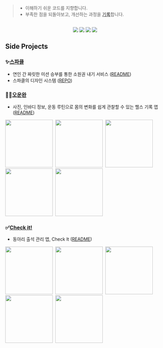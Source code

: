 > * 이해하기 쉬운 코드를 지향합니다.
> * 부족한 점을 되돌아보고, 개선하는 과정을 [기록](https://declan.tistory.com/)합니다.

<br> 

<div align=center>
<img src="https://img.shields.io/badge/iOS-000000?style=for-the-badge&logo=iOS&logoColor=white" /> 
<img src="https://img.shields.io/badge/SwiftUI-0D0D0D?style=for-the-badge&logo=swift&logoColor=blue"/>
	<img src="https://img.shields.io/badge/Swift-0D0D0D?style=for-the-badge&logo=Swift&logoColor=orange"/>
 	<img src="https://img.shields.io/badge/RxSwift-0D0D0D?style=for-the-badge&logo=ReactiveX&logoColor=pink"/>

</div>



## Side Projects

### ✨[스파클]()
- 연인 간 짜릿한 미션 승부를 통한 소원권 내기 서비스 ([README]())
- 스파클의 디자인 시스템 ([REPO]())

### 🏋🏻[오운완]()
- 사진, 인바디 정보, 운동 루틴으로 몸의 변화를 쉽게 관찰할 수 있는 헬스 기록 앱 ([README]())

<img src="https://github.com/ryuchanghwi/UniDP/assets/78063938/420caa45-5f72-416c-800d-711c416dbf47" width=150></img>&nbsp;&nbsp;<img src="https://github.com/ryuchanghwi/UniDP/assets/78063938/42de5435-6687-4127-a2e0-dd13d59d8ef2" width=150></img>&nbsp;&nbsp;<img src="https://github.com/ryuchanghwi/UniDP/assets/78063938/73aa9111-dfa6-4267-86c3-972cfe0b0416" width=150></img>&nbsp;&nbsp;<img src="https://github.com/ryuchanghwi/UniDP/assets/78063938/2b63af3d-b920-450e-8ce7-2e341dab81a3" width=150></img>&nbsp;&nbsp;<img src="https://github.com/ryuchanghwi/UniDP/assets/78063938/450b2cfb-f4d7-4112-b9ce-6141f751c7a3" width=150></img>


### ✅[Check it!]()
- 동아리 출석 관리 앱, Check It ([README]())
  
<img src="https://user-images.githubusercontent.com/114602459/219393259-154fa9eb-4d3f-40cb-925a-08c50f1de041.png" width=150></img>&nbsp;&nbsp;<img src="https://user-images.githubusercontent.com/114602459/219393295-0285e3a2-a2b9-4487-9a41-362659e35f45.png" width=150></img>&nbsp;&nbsp;<img src="https://user-images.githubusercontent.com/114602459/219393301-0175a676-3e57-4cdc-b3ca-3bada492b241.png" width=150></img>&nbsp;&nbsp;<img src="https://user-images.githubusercontent.com/114602459/219393310-9f9a604a-f92a-4a50-9f67-0443d1ac126e.png" width=150></img>&nbsp;&nbsp;<img src="https://user-images.githubusercontent.com/114602459/219393314-f240605d-b9a3-41c9-ba43-00cb70d49d95.png" width=150></img>
